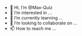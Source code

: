 - 👋 Hi, I’m @Max-Quiz
- 👀 I’m interested in ...
- 🌱 I’m currently learning ...
- 💞️ I’m looking to collaborate on ...
- 📫 How to reach me ...

<!---
Max-Quiz/Max-Quiz is a ✨ special ✨ repository because its `README.md` (this file) appears on your GitHub profile.
You can click the Preview link to take a look at your changes.
--->
